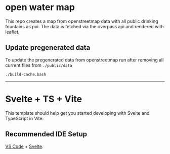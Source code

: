 # open water map

This repo creates a map from openstreetmap data with all public drinking fountains as poi.
The data is fetched via the overpass api and rendered with leaflet.

## Update pregenerated data

To update the pregenerated data from openstreetmap run after removing all current files from `./public/data`
```
./build-cache.bash
```

---

# Svelte + TS + Vite

This template should help get you started developing with Svelte and TypeScript in Vite.

## Recommended IDE Setup

[VS Code](https://code.visualstudio.com/) + [Svelte](https://marketplace.visualstudio.com/items?itemName=svelte.svelte-vscode).
